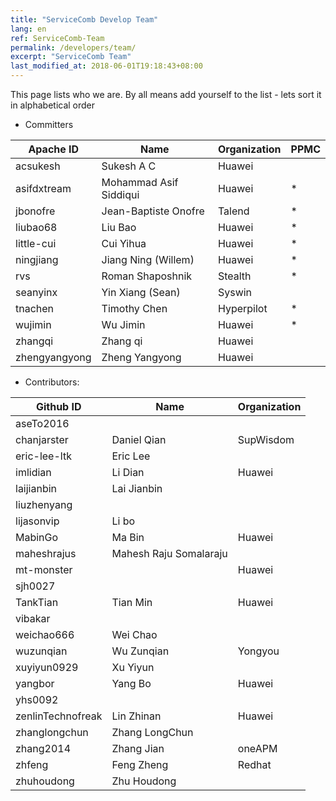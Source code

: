 ```yaml
---
title: "ServiceComb Develop Team"
lang: en
ref: ServiceComb-Team
permalink: /developers/team/
excerpt: "ServiceComb Team"
last_modified_at: 2018-06-01T19:18:43+08:00
---
```



This page lists who we are. By all means add yourself to the list - lets sort it in alphabetical order

* Committers

| Apache ID     |         Name            |  Organization | PPMC |
| ------------- | ----------------------- | ------------- | ---- |
| acsukesh      |  Sukesh A C             |  Huawei       |      |
| asifdxtream   |  Mohammad Asif Siddiqui |  Huawei       |  *   |
| jbonofre      |  Jean-Baptiste Onofre   |  Talend       |  *   |
| liubao68      |  Liu Bao                |  Huawei       |  *   |
| little-cui    |  Cui Yihua              |  Huawei       |  *   |
| ningjiang     |  Jiang Ning (Willem)    |  Huawei       |  *   |
| rvs           |  Roman Shaposhnik       |  Stealth      |  *   |
| seanyinx      |  Yin Xiang (Sean)       |  Syswin       |      |
| tnachen       |  Timothy Chen           |  Hyperpilot   |  *   |
| wujimin       |  Wu Jimin               |  Huawei       |  *   |
| zhangqi       |  Zhang qi               |  Huawei       |      |
| zhengyangyong |  Zheng Yangyong         |  Huawei       |      |


* Contributors:

| Github ID         | Name                   | Organization |
| ----------------- | ---------------------- | ------------ |
| aseTo2016         |                        |              |
| chanjarster       | Daniel Qian            | SupWisdom    |
| eric-lee-ltk      | Eric Lee               |              |
| imlidian          | Li Dian                | Huawei       |
| laijianbin        | Lai Jianbin            |              |
| liuzhenyang       |                        |              |
| lijasonvip        | Li bo                  |              |
| MabinGo           | Ma Bin                 | Huawei       |
| maheshrajus       | Mahesh Raju Somalaraju |              |
| mt-monster        |                        | Huawei       |
| sjh0027           |                        |              |
| TankTian          | Tian Min               | Huawei       |
| vibakar           |                        |              |
| weichao666        | Wei Chao               |              |
| wuzunqian         | Wu Zunqian             | Yongyou      |
| xuyiyun0929       | Xu Yiyun               |              |
| yangbor           | Yang Bo                | Huawei       |
| yhs0092           |                        |              |
| zenlinTechnofreak | Lin Zhinan             | Huawei       |
| zhanglongchun     | Zhang LongChun         |              |
| zhang2014         | Zhang Jian             | oneAPM       |
| zhfeng            | Feng Zheng             | Redhat       |
| zhuhoudong        | Zhu Houdong            |              |
